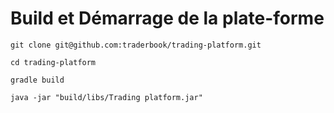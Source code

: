 # Build et Démarrage de la plate-forme

```
git clone git@github.com:traderbook/trading-platform.git

cd trading-platform

gradle build

java -jar "build/libs/Trading platform.jar"
```